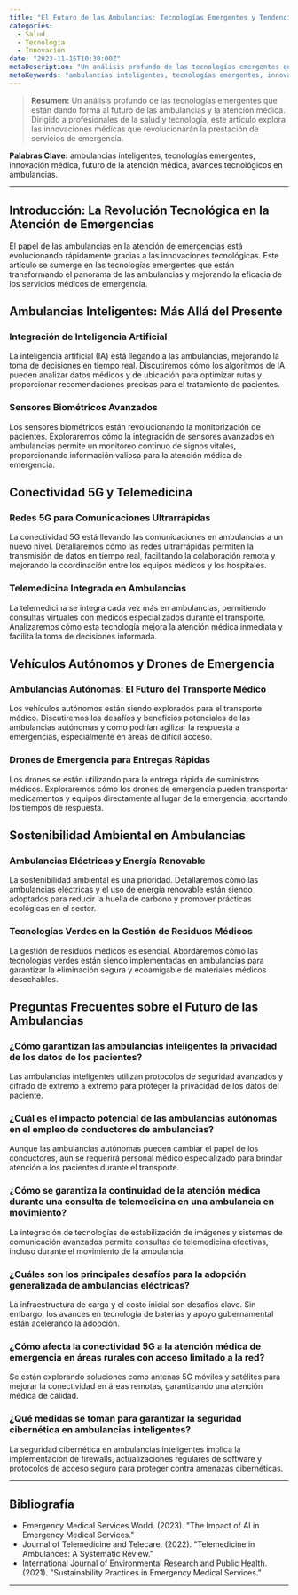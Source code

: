 ```yaml
---
title: "El Futuro de las Ambulancias: Tecnologías Emergentes y Tendencias"
categories:
  - Salud
  - Tecnología
  - Innovación
date: "2023-11-15T10:30:00Z"
metaDescription: "Un análisis profundo de las tecnologías emergentes que están dando forma al futuro de las ambulancias y la atención médica. Dirigido a profesionales de la salud y tecnología, este artículo explora las innovaciones médicas que revolucionarán la prestación de servicios de emergencia."
metaKeywords: "ambulancias inteligentes, tecnologías emergentes, innovación médica, futuro de la atención médica, avances tecnológicos en ambulancias"
---
```


> **Resumen:** Un análisis profundo de las tecnologías emergentes que están dando forma al futuro de las ambulancias y la atención médica. Dirigido a profesionales de la salud y tecnología, este artículo explora las innovaciones médicas que revolucionarán la prestación de servicios de emergencia.

**Palabras Clave:** ambulancias inteligentes, tecnologías emergentes, innovación médica, futuro de la atención médica, avances tecnológicos en ambulancias.

---

## Introducción: La Revolución Tecnológica en la Atención de Emergencias

El papel de las ambulancias en la atención de emergencias está evolucionando rápidamente gracias a las innovaciones tecnológicas. Este artículo se sumerge en las tecnologías emergentes que están transformando el panorama de las ambulancias y mejorando la eficacia de los servicios médicos de emergencia.

## Ambulancias Inteligentes: Más Allá del Presente

### Integración de Inteligencia Artificial

La inteligencia artificial (IA) está llegando a las ambulancias, mejorando la toma de decisiones en tiempo real. Discutiremos cómo los algoritmos de IA pueden analizar datos médicos y de ubicación para optimizar rutas y proporcionar recomendaciones precisas para el tratamiento de pacientes.

### Sensores Biométricos Avanzados

Los sensores biométricos están revolucionando la monitorización de pacientes. Exploraremos cómo la integración de sensores avanzados en ambulancias permite un monitoreo continuo de signos vitales, proporcionando información valiosa para la atención médica de emergencia.

## Conectividad 5G y Telemedicina

### Redes 5G para Comunicaciones Ultrarrápidas

La conectividad 5G está llevando las comunicaciones en ambulancias a un nuevo nivel. Detallaremos cómo las redes ultrarrápidas permiten la transmisión de datos en tiempo real, facilitando la colaboración remota y mejorando la coordinación entre los equipos médicos y los hospitales.

### Telemedicina Integrada en Ambulancias

La telemedicina se integra cada vez más en ambulancias, permitiendo consultas virtuales con médicos especializados durante el transporte. Analizaremos cómo esta tecnología mejora la atención médica inmediata y facilita la toma de decisiones informada.

## Vehículos Autónomos y Drones de Emergencia

### Ambulancias Autónomas: El Futuro del Transporte Médico

Los vehículos autónomos están siendo explorados para el transporte médico. Discutiremos los desafíos y beneficios potenciales de las ambulancias autónomas y cómo podrían agilizar la respuesta a emergencias, especialmente en áreas de difícil acceso.

### Drones de Emergencia para Entregas Rápidas

Los drones se están utilizando para la entrega rápida de suministros médicos. Exploraremos cómo los drones de emergencia pueden transportar medicamentos y equipos directamente al lugar de la emergencia, acortando los tiempos de respuesta.

## Sostenibilidad Ambiental en Ambulancias

### Ambulancias Eléctricas y Energía Renovable

La sostenibilidad ambiental es una prioridad. Detallaremos cómo las ambulancias eléctricas y el uso de energía renovable están siendo adoptados para reducir la huella de carbono y promover prácticas ecológicas en el sector.

### Tecnologías Verdes en la Gestión de Residuos Médicos

La gestión de residuos médicos es esencial. Abordaremos cómo las tecnologías verdes están siendo implementadas en ambulancias para garantizar la eliminación segura y ecoamigable de materiales médicos desechables.

## Preguntas Frecuentes sobre el Futuro de las Ambulancias

### ¿Cómo garantizan las ambulancias inteligentes la privacidad de los datos de los pacientes?
Las ambulancias inteligentes utilizan protocolos de seguridad avanzados y cifrado de extremo a extremo para proteger la privacidad de los datos del paciente.

### ¿Cuál es el impacto potencial de las ambulancias autónomas en el empleo de conductores de ambulancias?
Aunque las ambulancias autónomas pueden cambiar el papel de los conductores, aún se requerirá personal médico especializado para brindar atención a los pacientes durante el transporte.

### ¿Cómo se garantiza la continuidad de la atención médica durante una consulta de telemedicina en una ambulancia en movimiento?
La integración de tecnologías de estabilización de imágenes y sistemas de comunicación avanzados permite consultas de telemedicina efectivas, incluso durante el movimiento de la ambulancia.

### ¿Cuáles son los principales desafíos para la adopción generalizada de ambulancias eléctricas?
La infraestructura de carga y el costo inicial son desafíos clave. Sin embargo, los avances en tecnología de baterías y apoyo gubernamental están acelerando la adopción.

### ¿Cómo afecta la conectividad 5G a la atención médica de emergencia en áreas rurales con acceso limitado a la red?
Se están explorando soluciones como antenas 5G móviles y satélites para mejorar la conectividad en áreas remotas, garantizando una atención médica de calidad.

### ¿Qué medidas se toman para garantizar la seguridad cibernética en ambulancias inteligentes?
La seguridad cibernética en ambulancias inteligentes implica la implementación de firewalls, actualizaciones regulares de software y protocolos de acceso seguro para proteger contra amenazas cibernéticas.

---

## Bibliografía

- Emergency Medical Services World. (2023). "The Impact of AI in Emergency Medical Services."
- Journal of Telemedicine and Telecare. (2022). "Telemedicine in Ambulances: A Systematic Review."
- International Journal of Environmental Research and Public Health. (2021). "Sustainability Practices in Emergency Medical Services."

---
